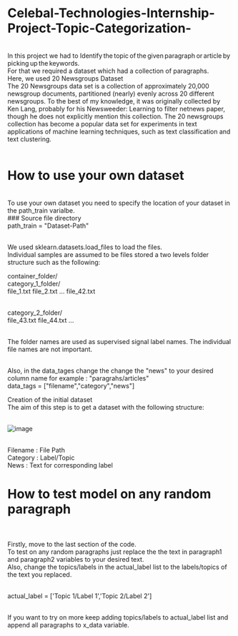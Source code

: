 # Celebal-Technologies-Internship-Project-Topic-Categorization-
<br>
In this project we had to Identify the topic of the given paragraph or article by picking up the keywords.<br>
For that we required a dataset which had a collection of paragraphs.<br>
Here, we used 20 Newsgroups Dataset<br>
The 20 Newsgroups data set is a collection of approximately 20,000 newsgroup documents, partitioned (nearly) evenly across 20 different newsgroups. To the best of my knowledge, it was originally collected by Ken Lang, probably for his Newsweeder: Learning to filter netnews paper, though he does not explicitly mention this collection. The 20 newsgroups collection has become a popular data set for experiments in text applications of machine learning techniques, such as text classification and text clustering.<br><br>

# How to use your own dataset 
<br>
To use your own dataset you need to specify the location of your dataset in the path_train varialbe. <br>
###  Source file directory <br>
path_train = "Dataset-Path"   <br><br>

We used sklearn.datasets.load_files to load the files. <br>
Individual samples are assumed to be files stored a two levels folder structure such as the following:<br>

container_folder/  <br>
category_1_folder/  <br>
file_1.txt file_2.txt … file_42.txt  <br> <br>

category_2_folder/  <br>
file_43.txt file_44.txt …  <br><br>

The folder names are used as supervised signal label names. The individual file names are not important. <br> <br>

Also, in the data_tages change the change the "news" to your desired column name for example : "paragrahs/articles" <br>
data_tags = ["filename","category","news"]   <br>

Creation of the initial dataset <br>
The aim of this step is to get a dataset with the following structure: <br><br>

![image](https://user-images.githubusercontent.com/60377214/127752332-4bcee7fc-5ab5-491c-9505-23532315ef82.png)   <br><br>

Filename : File Path  <br>
Category : Label/Topic   <br>
News : Text for corresponding label  <br>


# How to test model on any random paragraph <br> <br>

Firstly, move to the last section of the code. <br>
To test on any random paragraphs just replace the the text in paragraph1 and paragraph2 variables to your desired text. <br>
Also, change the topics/labels in the actual_label list to the labels/topics of the text you replaced. <br><br>

actual_label = ['Topic 1/Label 1','Topic 2/Label 2']  <br><br>

If you want to try on more keep adding topics/labels to actual_label list and append all paragraphs to x_data variable. <br><br><br>



